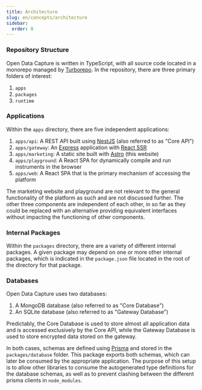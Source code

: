 ```yaml
---
title: Architecture
slug: en/concepts/architecture
sidebar:
  order: 0
---
```


### Repository Structure

Open Data Capture is written in TypeScript, with all source code located in a monorepo managed by [Turborepo](https://turbo.build/). In the repository, there are three primary folders of interest:

1. `apps`
2. `packages`
3. `runtime`

### Applications

Within the `apps` directory, there are five independent applications:

1. `apps/api`: A REST API built using [NestJS](https://nestjs.com/) (also referred to as "Core API")
2. `apps/gateway`: An [Express](https://expressjs.com/) application with [React SSR](https://react.dev/reference/react-dom/server)
3. `apps/marketing`: A static site built with [Astro](https://astro.build/) (this website)
4. `apps/playground`: A React SPA for dynamically compile and run instruments in the browser
5. `apps/web`: A React SPA that is the primary mechanism of accessing the platform

The marketing website and playground are not relevant to the general functionality of the platform as such and are not discussed further. The other three components are independent of each other, in so far as they could be replaced with an alternative providing equivalent interfaces without impacting the functioning of other components.

### Internal Packages

Within the `packages` directory, there are a variety of different internal packages. A given package may depend on one or more other internal packages, which is indicated in the `package.json` file located in the root of the directory for that package.

### Databases

Open Data Capture uses two databases:
1. A MongoDB database (also referred to as "Core Database")
2. An SQLite database (also referred to as "Gateway Database")

Predictably, the Core Database is used to store almost all application data and is accessed exclusively by the Core API, while the Gateway Database is used to store encrypted data stored on the gateway.

In both cases, schemas are defined using [Prisma](https://www.prisma.io/) and stored in the `packages/database` folder. This package exports both schemas, which can later be consumed by the appropriate application. The purpose of this setup is to allow other libraries to consume the autogenerated type definitions for the database schemas, as well as to prevent clashing between the different prisma clients in `node_modules`.
